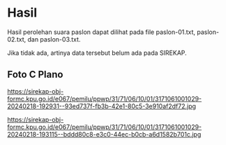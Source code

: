 # Hasil

Hasil perolehan suara paslon dapat dilihat pada file paslon-01.txt, paslon-02.txt, dan paslon-03.txt.

Jika tidak ada, artinya data tersebut belum ada pada SIREKAP.

## Foto C Plano

https://sirekap-obj-formc.kpu.go.id/e067/pemilu/ppwp/31/71/06/10/01/3171061001029-20240218-192931--93ed737f-fb3b-42e1-80c5-3e910af2df72.jpg

https://sirekap-obj-formc.kpu.go.id/e067/pemilu/ppwp/31/71/06/10/01/3171061001029-20240218-193115--bddd80c8-e3c0-44ec-b0cb-a6d1582b701c.jpg
